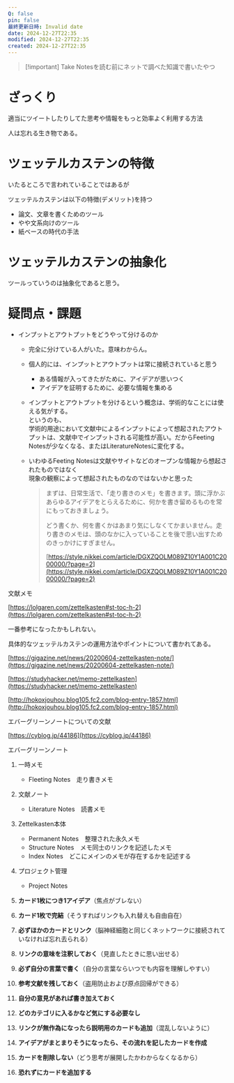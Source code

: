 ```yaml
---
Q: false
pin: false
最終更新日時: Invalid date
date: 2024-12-27T22:35
modified: 2024-12-27T22:35
created: 2024-12-27T22:35
---
```

> [!important] Take Notesを読む前にネットで調べた知識で書いたやつ

  

# ざっくり

適当にツイートしたりしてた思考や情報をもっと効率よく利用する方法

人は忘れる生き物である。

  

# ツェッテルカステンの特徴

いたるところで言われていることではあるが

ツェッテルカステンは以下の特徴(デメリット)を持つ

- 論文、文章を書くためのツール
- やや文系向けのツール
- 紙ベースの時代の手法

  

# ツェッテルカステンの抽象化

ツールっていうのは抽象化であると思う。

  

  

  

# 疑問点・課題

- インプットとアウトプットをどうやって分けるのか
    
    - 完全に分けている人がいた。意味わからん。
    - 個人的には、インプットとアウトプットは常に接続されていると思う
        - ある情報が入ってきたがために、アイデアが思いつく
        - アイデアを証明するために、必要な情報を集める
    - インプットとアウトプットを分けるという概念は、学術的なことには使える気がする。  
        というのも、  
        学術的用途において文献中によるインプットによって想起されたアウトプットは、文献中でインプットされる可能性が高い。だからFeeting Notesが少なくなる、またはLiteratureNotesに変化する。  
        
    - いわゆるFeeting Notesは文献やサイトなどのオープンな情報から想起されたものではなく  
        現象の観察によって想起されたものなのではないかと思った  
        
        > まずは、日常生活で、「走り書きのメモ」を書きます。頭に浮かぶあらゆるアイデアをとらえるために、何かを書き留めるものを常にもっておきましょう。  
        >   
        > どう書くか、何を書くかはあまり気にしなくてかまいません。走り書きのメモは、頭のなかに入っていることを後で思い出すためのきっかけにすぎません。  
        >   
        >   
        > [https://style.nikkei.com/article/DGXZQOLM089Z10Y1A001C2000000/?page=2](https://style.nikkei.com/article/DGXZQOLM089Z10Y1A001C2000000/?page=2)
        
    
      
    

  

  

  

文献メモ

[https://lolgaren.com/zettelkasten#st-toc-h-2](https://lolgaren.com/zettelkasten#st-toc-h-2)

一番参考になったかもしれない。

具体的なツェッテルカステンの運用方法やポイントについて書かれてある。

  

[https://gigazine.net/news/20200604-zettelkasten-note/](https://gigazine.net/news/20200604-zettelkasten-note/)

[https://studyhacker.net/memo-zettelkasten](https://studyhacker.net/memo-zettelkasten)

  

[http://hokoxjouhou.blog105.fc2.com/blog-entry-1857.html](http://hokoxjouhou.blog105.fc2.com/blog-entry-1857.html)

エバーグリーンノートについての文献

  

[https://cyblog.jp/44186](https://cyblog.jp/44186)

エバーグリーンノート

  

1. 一時メモ
    - Fleeting Notes　走り書きメモ
2. 文献ノート
    - Literature Notes　読書メモ
3. Zettelkasten本体
    - Permanent Notes　整理された永久メモ
    - Structure Notes　メモ同士のリンクを記述したメモ
    - Index Notes　どこにメインのメモが存在するかを記述する
4. プロジェクト管理
    - Project Notes　

  

  

1. **カード1枚につき1アイデア**（焦点がブレない）
2. **カード1枚で完結**（そうすればリンクも入れ替えも自由自在）
3. **必ずほかのカードとリンク**（脳神経細胞と同じくネットワークに接続されていなければ忘れ去られる）
4. **リンクの意味を注釈しておく**（見直したときに思い出せる）
5. **必ず自分の言葉で書く**（自分の言葉ならいつでも内容を理解しやすい）
6. **参考文献を残しておく**（盗用防止および原点回帰ができる）
7. **自分の意見があれば書き加えておく**
8. **どのカテゴリに入るかなど気にする必要なし**
9. **リンクが無作為になったら説明用のカードも追加**（混乱しないように）
10. **アイデアがまとまりそうになったら、その流れを記したカードを作成**
11. **カードを削除しない**（どう思考が展開したかわからなくなるから）
12. **恐れずにカードを追加する**